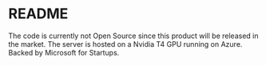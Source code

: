 # README
The code is currently not Open Source since this product will be released in the market. The server is hosted on a Nvidia T4 GPU running on Azure. Backed by Microsoft for Startups.